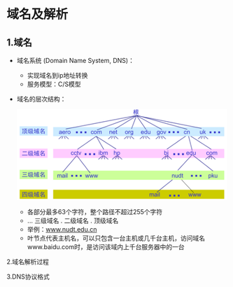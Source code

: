 # 域名及解析



## 1.域名

* 域名系统 (Domain Name System, DNS)：

  * 实现域名到ip地址转换
  * 服务模型：C/S模型

* 域名的层次结构：

  ![image-20240517115528190](.img/4.域名及解析.assets/image-20240517115528190.png)

  * 各部分最多63个字符，整个路径不超过255个字符
  * ... 三级域名 . 二级域名 . 顶级域名
  * 举例：www.nudt.edu.cn
  * 叶节点代表主机名，可以只包含一台主机或几千台主机，访问域名www.baidu.com时，是访问该域内上千台服务器中的一台

2.域名解析过程

3.DNS协议格式